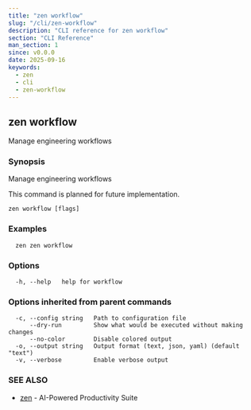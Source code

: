 ```yaml
---
title: "zen workflow"
slug: "/cli/zen-workflow"
description: "CLI reference for zen workflow"
section: "CLI Reference"
man_section: 1
since: v0.0.0
date: 2025-09-16
keywords:
  - zen
  - cli
  - zen-workflow
---
```


## zen workflow

Manage engineering workflows

### Synopsis

Manage engineering workflows

This command is planned for future implementation.

```
zen workflow [flags]
```

### Examples

```
  zen zen workflow
```

### Options

```
  -h, --help   help for workflow
```

### Options inherited from parent commands

```
  -c, --config string   Path to configuration file
      --dry-run         Show what would be executed without making changes
      --no-color        Disable colored output
  -o, --output string   Output format (text, json, yaml) (default "text")
  -v, --verbose         Enable verbose output
```

### SEE ALSO

* [zen](zen.md.md)	 - AI-Powered Productivity Suite

